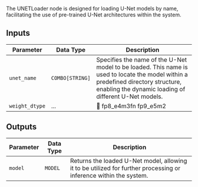 
The UNETLoader node is designed for loading U-Net models by name, facilitating the use of pre-trained U-Net architectures within the system.

## Inputs

| Parameter   | Data Type | Description |
|-------------|--------------|-------------|
| `unet_name` | `COMBO[STRING]` | Specifies the name of the U-Net model to be loaded. This name is used to locate the model within a predefined directory structure, enabling the dynamic loading of different U-Net models. |
| `weight_dtype` | ... | 🚧  fp8_e4m3fn fp9_e5m2  |

## Outputs

| Parameter | Data Type | Description |
|-----------|-------------|-------------|
| `model`   | `MODEL`     | Returns the loaded U-Net model, allowing it to be utilized for further processing or inference within the system. |
